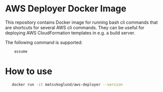AWS Deployer Docker Image
=================================
This repository contains Docker image for running bash cli commands that are shortcuts for several AWS cli commands. They can be useful for deploying AWS CloudFormation templates in e.g. a build server.

The following command is supported:
```sh
    assume
```

How to use
==========
```sh
   docker run -it matsskoglund/aws-deployer --version
```



